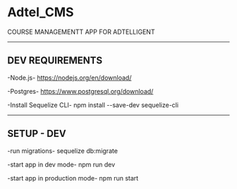# Adtel_CMS

COURSE MANAGEMENTT APP FOR ADTELLIGENT

------------------------------
DEV REQUIREMENTS
------------------------------
-Node.js-
https://nodejs.org/en/download/

-Postgres-
https://www.postgresql.org/download/

-Install Sequelize CLI-
npm install --save-dev sequelize-cli

------------------------------
SETUP - DEV
------------------------------
-run migrations-
sequelize db:migrate

-start app in dev mode-
npm run dev

-start app in production mode-
npm run start

